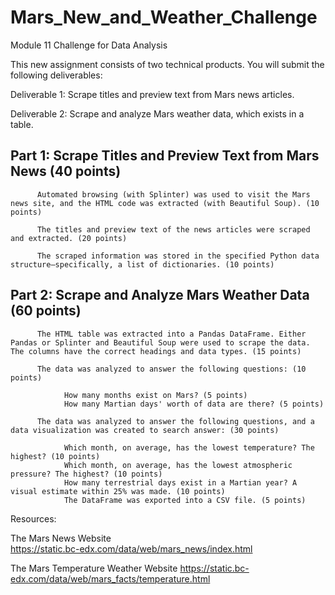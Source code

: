 # Mars_New_and_Weather_Challenge

Module 11 Challenge for Data Analysis

This new assignment consists of two technical products. You will submit the following deliverables:

  Deliverable 1: Scrape titles and preview text from Mars news articles. 
  
  Deliverable 2: Scrape and analyze Mars weather data, which exists in a table.
  
 ## Part 1: Scrape Titles and Preview Text from Mars News (40 points)
          Automated browsing (with Splinter) was used to visit the Mars news site, and the HTML code was extracted (with Beautiful Soup). (10 points)

          The titles and preview text of the news articles were scraped and extracted. (20 points)

          The scraped information was stored in the specified Python data structure—specifically, a list of dictionaries. (10 points) 
  ## Part 2: Scrape and Analyze Mars Weather Data (60 points)
          The HTML table was extracted into a Pandas DataFrame. Either Pandas or Splinter and Beautiful Soup were used to scrape the data. The columns have the correct headings and data types. (15 points)

          The data was analyzed to answer the following questions: (10 points)

                How many months exist on Mars? (5 points)
                How many Martian days' worth of data are there? (5 points)
                
          The data was analyzed to answer the following questions, and a data visualization was created to search answer: (30 points)

                Which month, on average, has the lowest temperature? The highest? (10 points)
                Which month, on average, has the lowest atmospheric pressure? The highest? (10 points)
                How many terrestrial days exist in a Martian year? A visual estimate within 25% was made. (10 points)
                The DataFrame was exported into a CSV file. (5 points) 
                
  Resources:
  
  The Mars News Website                
   https://static.bc-edx.com/data/web/mars_news/index.html 
   
  The Mars Temperature Weather Website
   https://static.bc-edx.com/data/web/mars_facts/temperature.html
  
   
